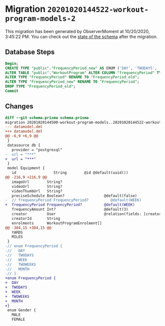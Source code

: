 # Migration `20201020144522-workout-program-models-2`

This migration has been generated by ObserverMoment at 10/20/2020, 3:45:22 PM.
You can check out the [state of the schema](./schema.prisma) after the migration.

## Database Steps

```sql
Begin;
CREATE TYPE "public"."FrequencyPeriod_new" AS ENUM ('DAY', 'TWODAYS', 'WEEK', 'TWOWEEKS', 'MONTH');
ALTER TABLE "public"."WorkoutProgram" ALTER COLUMN "frequencyPeriod" TYPE "FrequencyPeriod_new" USING ("frequencyPeriod"::text::"FrequencyPeriod_new");
ALTER TYPE "FrequencyPeriod" RENAME TO "FrequencyPeriod_old";
ALTER TYPE "FrequencyPeriod_new" RENAME TO "FrequencyPeriod";
DROP TYPE "FrequencyPeriod_old";
Commit
```

## Changes

```diff
diff --git schema.prisma schema.prisma
migration 20201020144500-workout-program-models..20201020144522-workout-program-models-2
--- datamodel.dml
+++ datamodel.dml
@@ -6,9 +6,9 @@
 }
 datasource db {
   provider = "postgresql"
-  url = "***"
+  url = "***"
 }
 model Equipment {
   id                 String        @id @default(uuid())
@@ -216,9 +216,9 @@
   imageUrl        String?
   videoUrl        String?
   videoThumbUrl   String?
   preciseSchedule Boolean?                  @default(false)
-  // frequencyPeriod FrequencyPeriod?          @default(WEEK)
+  frequencyPeriod FrequencyPeriod?          @default(WEEK)
   frequencyAmount Int?                      @default(3)
   creator         User                      @relation(fields: [creatorId], references: [id])
   creatorId       String
   enrolments      WorkoutProgramEnrolment[]
@@ -304,15 +304,15 @@
   YARDS
   MILES
 }
-// enum FrequencyPeriod {
-//   DAY
-//   TWODAYS
-//   WEEK
-//   TWOWEEKS
-//   MONTH
-// }
+enum FrequencyPeriod {
+  DAY
+  TWODAYS
+  WEEK
+  TWOWEEKS
+  MONTH
+}
 enum Gender {
   MALE
   FEMALE
```


